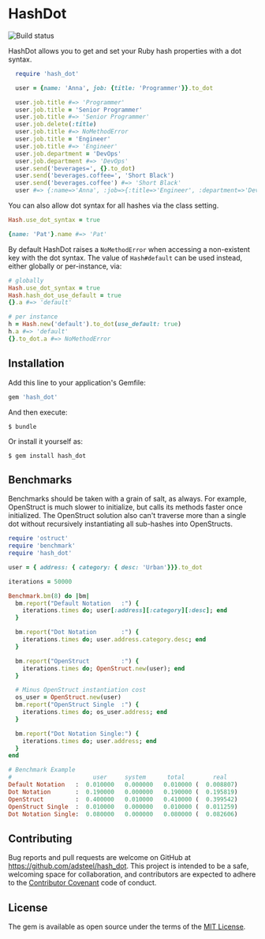 # HashDot

![Build status](https://github.com/adsteel/hash_dot/actions/workflows/workflows.yaml/badge.svg?branch=main)


HashDot allows you to get and set your Ruby hash properties with a dot syntax.

```ruby
  require 'hash_dot'

  user = {name: 'Anna', job: {title: 'Programmer'}}.to_dot

  user.job.title #=> 'Programmer'
  user.job.title = 'Senior Programmer'
  user.job.title #=> 'Senior Programmer'
  user.job.delete(:title)
  user.job.title #=> NoMethodError
  user.job.title = 'Engineer'
  user.job.title #=> 'Engineer'
  user.job.department = 'DevOps'
  user.job.department #=> 'DevOps'
  user.send('beverages=', {}.to_dot)
  user.send('beverages.coffee=', 'Short Black')
  user.send('beverages.coffee') #=> 'Short Black'
  user #=> {:name=>'Anna', :job=>{:title=>'Engineer', :department=>'DevOps'}, :beverages=> { :coffee => 'Short Black'} }
```

You can also allow dot syntax for all hashes via the class setting.

```ruby
Hash.use_dot_syntax = true

{name: 'Pat'}.name #=> 'Pat'
```

By default HashDot raises a `NoMethodError` when accessing a non-existent key with the dot syntax. The value of `Hash#default` can be used instead, either globally or per-instance, via:

```ruby
# globally
Hash.use_dot_syntax = true
Hash.hash_dot_use_default = true
{}.a #=> 'default'

# per instance
h = Hash.new('default').to_dot(use_default: true)
h.a #=> 'default'
{}.to_dot.a #=> NoMethodError
```


## Installation

Add this line to your application's Gemfile:

```ruby
gem 'hash_dot'
```

And then execute:

    $ bundle

Or install it yourself as:

    $ gem install hash_dot


## Benchmarks
Benchmarks should be taken with a grain of salt, as always. For example, OpenStruct is much slower to initialize, but calls its methods faster once initialized. The OpenStruct solution also can't traverse more than a single dot without recursively instantiating all sub-hashes into OpenStructs.

```Ruby
require 'ostruct'
require 'benchmark'
require 'hash_dot'

user = { address: { category: { desc: 'Urban'}}}.to_dot

iterations = 50000

Benchmark.bm(8) do |bm|
  bm.report("Default Notation   :") {
    iterations.times do; user[:address][:category][:desc]; end
  }

  bm.report("Dot Notation       :") {
    iterations.times do; user.address.category.desc; end
  }

  bm.report("OpenStruct         :") {
    iterations.times do; OpenStruct.new(user); end
  }

  # Minus OpenStruct instantiation cost
  os_user = OpenStruct.new(user)
  bm.report("OpenStruct Single  :") {
    iterations.times do; os_user.address; end
  }

  bm.report("Dot Notation Single:") {
    iterations.times do; user.address; end
  }
end

# Benchmark Example
#                       user     system      total        real
Default Notation   :  0.010000   0.000000   0.010000 (  0.008807)
Dot Notation       :  0.190000   0.000000   0.190000 (  0.195819)
OpenStruct         :  0.400000   0.010000   0.410000 (  0.399542)
OpenStruct Single  :  0.010000   0.000000   0.010000 (  0.011259)
Dot Notation Single:  0.080000   0.000000   0.080000 (  0.082606)
```


## Contributing

Bug reports and pull requests are welcome on GitHub at https://github.com/adsteel/hash_dot. This project is intended to be a safe, welcoming space for collaboration, and contributors are expected to adhere to the [Contributor Covenant](CODE_OF_CONDUCT.md) code of conduct.


## License

The gem is available as open source under the terms of the [MIT License](http://opensource.org/licenses/MIT).
